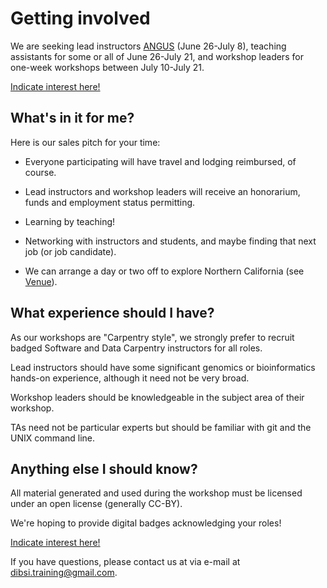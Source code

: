 # Getting involved

We are seeking lead instructors [ANGUS](angus.html) (June 26-July 8),
teaching assistants for some or all of June 26-July 21, and workshop
leaders for one-week workshops between July 10-July 21.

[Indicate interest here!](@@)

## What's in it for me?

Here is our sales pitch for your time:

* Everyone participating will have travel and lodging reimbursed, of course.

* Lead instructors and workshop leaders will receive an honorarium,
  funds and employment status permitting.

* Learning by teaching!

* Networking with instructors and students, and maybe finding that next
  job (or job candidate).

* We can arrange a day or two off to explore Northern California
  (see [Venue](VENUE.html)).

## What experience should I have?

As our workshops are "Carpentry style", we strongly prefer to recruit
badged Software and Data Carpentry instructors for all roles.

Lead instructors should have some significant genomics or bioinformatics
hands-on experience, although it need not be very broad.

Workshop leaders should be knowledgeable in the subject area of their
workshop.

TAs need not be particular experts but should be familiar with git and
the UNIX command line.

## Anything else I should know?

All material generated and used during the workshop must be licensed
under an open license (generally CC-BY).

We're hoping to provide digital badges acknowledging your roles!

[Indicate interest here!](@@)

If you have questions, please contact us at via e-mail at [dibsi.training@gmail.com](dibsi.training@gmail.com).
